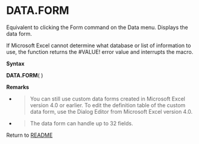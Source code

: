 # DATA.FORM

Equivalent to clicking the Form command on the Data menu. Displays the
data form.

If Microsoft Excel cannot determine what database or list of information
to use, the function returns the \#VALUE\! error value and interrupts
the macro.

**Syntax**

**DATA.FORM**( )

**Remarks**

  - > You can still use custom data forms created in Microsoft Excel
    > version 4.0 or earlier. To edit the definition table of the custom
    > data form, use the Dialog Editor from Microsoft Excel version 4.0.

  - > The data form can handle up to 32 fields.




Return to [README](README.md)

